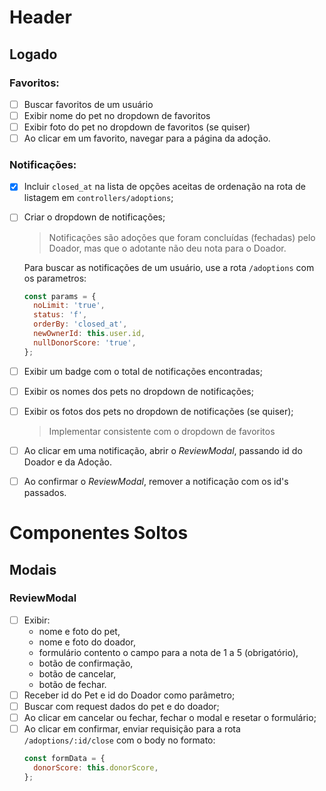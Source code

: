 # Header

## Logado

### Favoritos:

- [ ] Buscar favoritos de um usuário
- [ ] Exibir nome do pet no dropdown de favoritos
- [ ] Exibir foto do pet no dropdown de favoritos (se quiser)
- [ ] Ao clicar em um favorito, navegar para a página da adoção.

### Notificações:

- [x] Incluir `closed_at` na lista de opções aceitas de ordenação na rota de listagem em `controllers/adoptions`;
- [ ] Criar o dropdown de notificações;

  > Notificações são adoções que foram concluídas (fechadas) pelo Doador,
  > mas que o adotante não deu nota para o Doador.

  Para buscar as notificações de um usuário, use a rota `/adoptions` com os parametros:

  ```js
  const params = {
    noLimit: 'true',
    status: 'f',
    orderBy: 'closed_at',
    newOwnerId: this.user.id,
    nullDonorScore: 'true',
  };
  ```

- [ ] Exibir um badge com o total de notificações encontradas;
- [ ] Exibir os nomes dos pets no dropdown de notificações;
- [ ] Exibir os fotos dos pets no dropdown de notificações (se quiser);
  > Implementar consistente com o dropdown de favoritos
- [ ] Ao clicar em uma notificação, abrir o _ReviewModal_, passando id do Doador e da Adoção.
- [ ] Ao confirmar o _ReviewModal_, remover a notificação com os id's passados.

# Componentes Soltos

## Modais

### ReviewModal

- [ ] Exibir:
  - nome e foto do pet,
  - nome e foto do doador,
  - formulário contento o campo para a nota de 1 a 5 (obrigatório),
  - botão de confirmação,
  - botão de cancelar,
  - botão de fechar.
- [ ] Receber id do Pet e id do Doador como parâmetro;
- [ ] Buscar com request dados do pet e do doador;
- [ ] Ao clicar em cancelar ou fechar, fechar o modal e resetar o formulário;
- [ ] Ao clicar em confirmar, enviar requisição para a rota `/adoptions/:id/close` com o body no formato:
  ```js
  const formData = {
    donorScore: this.donorScore,
  };
  ```
